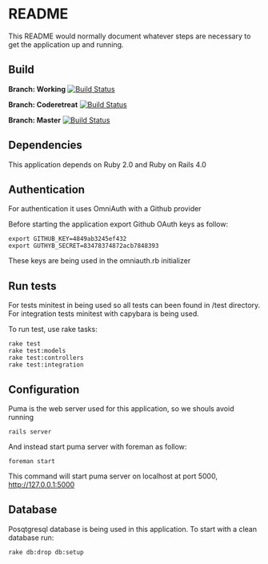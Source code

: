 # README

This README would normally document whatever steps are necessary to get the
application up and running.


## Build
**Branch: Working**
[![Build Status](https://travis-ci.org/mariochavez/community.png?branch=working)](https://travis-ci.org/mariochavez/community)

**Branch: Coderetreat**
[![Build Status](https://travis-ci.org/mariochavez/community.png?branch=coderetreat)](https://travis-ci.org/mariochavez/community)

**Branch: Master**
[![Build Status](https://travis-ci.org/mariochavez/community.png?branch=master)](https://travis-ci.org/mariochavez/community)

## Dependencies
This application depends on Ruby 2.0 and Ruby on Rails 4.0

## Authentication
For authentication it uses OmniAuth with a Github provider

Before starting the application export Github OAuth keys as follow:

    export GITHUB_KEY=4849ab3245ef432
    export GUTHYB_SECRET=83478374872acb7848393

These keys are being used in the omniauth.rb initializer

## Run tests
For tests minitest in being used so all tests can been found in /test
directory. For integration tests minitest with capybara is being used.

To run test, use rake tasks:

    rake test
    rake test:models
    rake test:controllers
    rake test:integration

## Configuration
Puma is the web server used for this application, so we shouls avoid running

    rails server

And instead start puma server with foreman as follow:

    foreman start

This command will start puma server on localhost at port 5000,
http://127.0.0.1:5000

## Database
Posqtgresql database is being used in this application.
To start with a clean database run:

    rake db:drop db:setup
